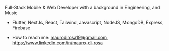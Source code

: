 Full-Stack Mobile & Web Developer with a background in Engineering, and Music

- Flutter, NextJs, React, Tailwind, Javascript, NodeJS, MongoDB, Express, Firebase

- How to reach me: maurodirosa19@gmail.com, https://www.linkedin.com/in/mauro-di-rosa
